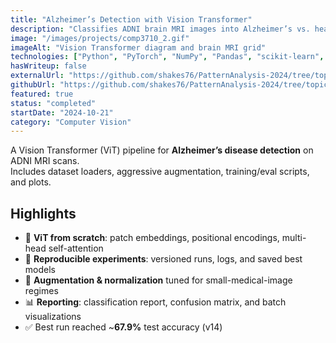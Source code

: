 ```yaml
---
title: "Alzheimer’s Detection with Vision Transformer"
description: "Classifies ADNI brain MRI images into Alzheimer’s vs. healthy using a custom Vision Transformer (ViT) pipeline with augmentation and analytics."
image: "/images/projects/comp3710_2.gif"
imageAlt: "Vision Transformer diagram and brain MRI grid"
technologies: ["Python", "PyTorch", "NumPy", "Pandas", "scikit-learn", "ViT"]
hasWriteup: false
externalUrl: "https://github.com/shakes76/PatternAnalysis-2024/tree/topic-recognition/recognition/AlzheimerTransformer_s4753820"
githubUrl: "https://github.com/shakes76/PatternAnalysis-2024/tree/topic-recognition/recognition/AlzheimerTransformer_s4753820"
featured: true
status: "completed"
startDate: "2024-10-21"
category: "Computer Vision"
---
```


A Vision Transformer (ViT) pipeline for **Alzheimer’s disease detection** on ADNI MRI scans.  
Includes dataset loaders, aggressive augmentation, training/eval scripts, and plots.

## Highlights
- 🔬 **ViT from scratch**: patch embeddings, positional encodings, multi-head self-attention
- 🧪 **Reproducible experiments**: versioned runs, logs, and saved best models
- 🧭 **Augmentation & normalization** tuned for small-medical-image regimes
- 📊 **Reporting**: classification report, confusion matrix, and batch visualizations
- ✅ Best run reached ~**67.9%** test accuracy (v14)
